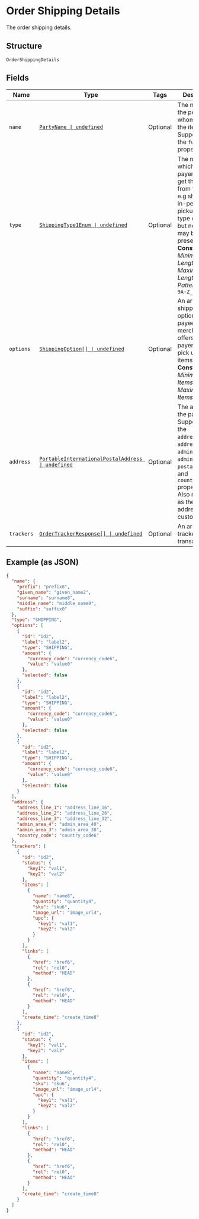 
# Order Shipping Details

The order shipping details.

## Structure

`OrderShippingDetails`

## Fields

| Name | Type | Tags | Description |
|  --- | --- | --- | --- |
| `name` | [`PartyName \| undefined`](../../doc/models/party-name.md) | Optional | The name of the person to whom to ship the items. Supports only the `full_name` property. |
| `type` | [`ShippingType1Enum \| undefined`](../../doc/models/shipping-type-1-enum.md) | Optional | The method by which the payer wants to get their items from the payee e.g shipping, in-person pickup. Either type or options but not both may be present.<br>**Constraints**: *Minimum Length*: `1`, *Maximum Length*: `255`, *Pattern*: `^[0-9A-Z_]+$` |
| `options` | [`ShippingOption[] \| undefined`](../../doc/models/shipping-option.md) | Optional | An array of shipping options that the payee or merchant offers to the payer to ship or pick up their items.<br>**Constraints**: *Minimum Items*: `0`, *Maximum Items*: `10` |
| `address` | [`PortableInternationalPostalAddress \| undefined`](../../doc/models/portable-international-postal-address.md) | Optional | The address of the payer. Supports only the `address_line_1`, `address_line_2`, `admin_area_1`, `admin_area_2`, `postal_code`, and `country_code` properties. Also referred to as the billing address of the customer. |
| `trackers` | [`OrderTrackerResponse[] \| undefined`](../../doc/models/order-tracker-response.md) | Optional | An array of trackers for a transaction. |

## Example (as JSON)

```json
{
  "name": {
    "prefix": "prefix8",
    "given_name": "given_name2",
    "surname": "surname8",
    "middle_name": "middle_name0",
    "suffix": "suffix0"
  },
  "type": "SHIPPING",
  "options": [
    {
      "id": "id2",
      "label": "label2",
      "type": "SHIPPING",
      "amount": {
        "currency_code": "currency_code6",
        "value": "value0"
      },
      "selected": false
    },
    {
      "id": "id2",
      "label": "label2",
      "type": "SHIPPING",
      "amount": {
        "currency_code": "currency_code6",
        "value": "value0"
      },
      "selected": false
    },
    {
      "id": "id2",
      "label": "label2",
      "type": "SHIPPING",
      "amount": {
        "currency_code": "currency_code6",
        "value": "value0"
      },
      "selected": false
    }
  ],
  "address": {
    "address_line_1": "address_line_16",
    "address_line_2": "address_line_26",
    "address_line_3": "address_line_32",
    "admin_area_4": "admin_area_40",
    "admin_area_3": "admin_area_38",
    "country_code": "country_code6"
  },
  "trackers": [
    {
      "id": "id2",
      "status": {
        "key1": "val1",
        "key2": "val2"
      },
      "items": [
        {
          "name": "name8",
          "quantity": "quantity4",
          "sku": "sku6",
          "image_url": "image_url4",
          "upc": {
            "key1": "val1",
            "key2": "val2"
          }
        }
      ],
      "links": [
        {
          "href": "href6",
          "rel": "rel0",
          "method": "HEAD"
        },
        {
          "href": "href6",
          "rel": "rel0",
          "method": "HEAD"
        }
      ],
      "create_time": "create_time8"
    },
    {
      "id": "id2",
      "status": {
        "key1": "val1",
        "key2": "val2"
      },
      "items": [
        {
          "name": "name8",
          "quantity": "quantity4",
          "sku": "sku6",
          "image_url": "image_url4",
          "upc": {
            "key1": "val1",
            "key2": "val2"
          }
        }
      ],
      "links": [
        {
          "href": "href6",
          "rel": "rel0",
          "method": "HEAD"
        },
        {
          "href": "href6",
          "rel": "rel0",
          "method": "HEAD"
        }
      ],
      "create_time": "create_time8"
    }
  ]
}
```

